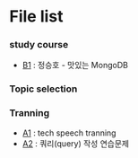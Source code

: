 # File list

### study course
* [B1](https://github.com/TaekGeunLee/study_MongoDB/tree/master/B1) : 정승호 - 맛있는 MongoDB


### Topic selection


### Tranning
* [A1]() : tech speech tranning
* [A2](https://github.com/TaekGeunLee/study_MongoDB/tree/master/A2) : 쿼리(query) 작성 연습문제


